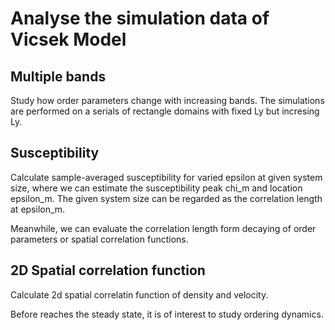 # Analyse the simulation data of Vicsek Model

## Multiple bands

Study how order parameters change with increasing bands. The simulations are performed on a serials of rectangle domains with fixed Ly but incresing Ly. 

## Susceptibility

Calculate sample-averaged susceptibility for varied epsilon at given system size, where we can estimate the susceptibility peak chi_m and location epsilon_m. The given system size can be regarded as the correlation length at epsilon_m.

Meanwhile, we can evaluate the correlation length form decaying of order parameters or spatial correlation functions.

## 2D Spatial correlation function

Calculate 2d spatial correlatin function of density and velocity.

Before reaches the steady state, it is of interest to study ordering dynamics.
